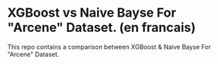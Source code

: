 # XGBoost vs Naive Bayse For "Arcene" Dataset. (en francais)

This repo contains a comparison between XGBoost & Naive Bayse For "Arcene" Dataset.
